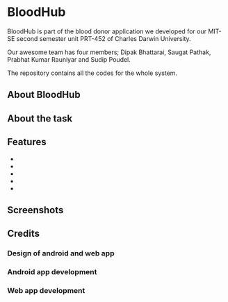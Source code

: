 # BloodHub

BloodHub is part of the blood donor application we developed for our MIT-SE second semester unit PRT-452 of Charles Darwin University.

Our awesome team has four members; Dipak Bhattarai, Saugat Pathak, Prabhat Kumar Rauniyar and Sudip Poudel.

The repository contains all the codes for the whole system.

## About BloodHub



## About the task


## Features

- 
- 
- 
- 
- 

## Screenshots


## Credits

### Design of android and web app



### Android app development


### Web app development

